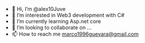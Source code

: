 - 👋 Hi, I’m @alex10Juve
- 👀 I’m interested in Web3 development with C#
- 🌱 I’m currently learning Asp.net core
- 💞️ I’m looking to collaborate on ...
- 📫 How to reach me marco1996guevara@gmail.com

<!---
alex10Juve/alex10Juve is a ✨ special ✨ repository because its `README.md` (this file) appears on your GitHub profile.
You can click the Preview link to take a look at your changes.
--->
